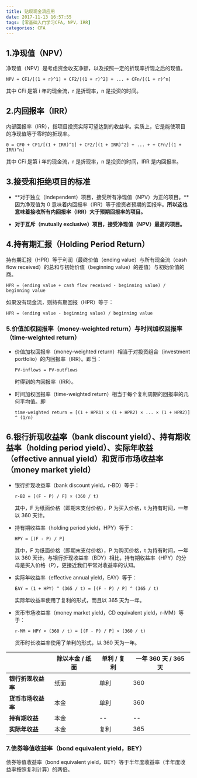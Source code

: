```yaml
---
title: 贴现现金流应用
date: 2017-11-13 16:57:55
tags: [零基础入门学习CFA, NPV，IRR]
categories: CFA
---
```


## 1.净现值（NPV）

净现值（NPV）是考虑资金收支净额，以及按照一定的折现率折现之后的现值。

```
NPV = CF1/[(1 + r)^1] + CF2/[(1 + r)^2] + ... + CFn/[(1 + r)^n]
```

其中 CFi 是第 i 年的现金流，r 是折现率，n 是投资的时间。



## 2.内回报率（IRR）

内部回报率（IRR），指项目投资实际可望达到的收益率。实质上，它是能使项目的净现值等于零时的折现率。

```
0 = CF0 + CF1/[(1 + IRR)^1] + CF2/[(1 + IRR)^2] + ... + + CFn/[(1 + IRR)^n]
```

其中 CFi 是第 i 年的现金流，r 是折现率，n 是投资的时间，IRR 是内回报率。



## 3.接受和拒绝项目的标准

* **对于独立（independent）项目，接受所有净现值（NPV）为正的项目。**因为净现值为 0 意味着内回报率（IRR）等于投资者预期的回报率。**所以这也意味着接收所有内回报率（IRR）大于预期回报率的项目。**


* **对于互斥（mutually exclusive）项目，接受净现值（NPV）最高的项目。**



## 4.持有期汇报（Holding Period Return）

持有期汇报（HPR）等于利润（最终价值（ending value）与所有现金流（cash flow received）的总和与初始价值（beginning value）的差值）与初始价值的商。

```
HPR = (ending value + cash flow received - beginning value) / beginning value
```

如果没有现金流，则持有期回报（HPR）等于：

```
HPR = (ending value - beginning value) / beginning value
```



### 5.价值加权回报率（money-weighted return）与时间加权回报率（time-weighted return）

* 价值加权回报率（money-weighted return）相当于对投资组合（investment portfolio）的内回报率（IRR）。即当：

  ```
  PV-inflows = PV-outflows
  ```

  时得到的内回报率（IRR）。


* 时间加权回报率（time-weighted return）相当于每个复利周期的回报率的几何平均值。即

  ```
  time-weighted return = [(1 + HPR1) × (1 + HPR2) × ... × (1 + HPR2)] ^ (1/n)
  ```



## 6.银行折现收益率（bank discount yield）、持有期收益率（holding period yield）、实际年收益（effective annual yield）和货币市场收益率（money market yield）

* 银行折现收益率（bank discount yield，r-BD）等于：

  ```
  r-BD = [(F - P) / F] × (360 / t)
  ```

  其中，F 为纸面价格（即期末支付价格），P 为买入价格，t 为持有时间，一年以 360 天计。

* 持有期收益率（holding period yield，HPY）等于：

  ```
  HPY = [(F - P) / P] 
  ```

  其中，F 为纸面价格（即期末支付价格），P 为购买价格，t 为持有时间，一年以 360 天计。与银行折现收益率（BDY）相比，持有期收益率（HPY）的分母是买入价格（P），更接近我们平常对收益率的认知。

* 实际年收益率（effective annual yield，EAY）等于：

  ```
  EAY = (1 + HPY) ^ (365 / t) = [(F - P) / P] ^ (365 / t)
  ```

  实际年收益率使用了复利的形式，而且以 365 天为一年。

* 货币市场收益率（money market yield，CD equivalent yield，r-MM）等于：

  ```
  r-MM = HPY × (360 / t) = [(F - P) / P] × (360 / t)
  ```

  货币时长收益率使用了单利的形式，以 360 天为一年。


|             | **除以本金 / 纸面** | **单利 / 复利** | **一年 360 天 / 365 天** |
| ----------- | ------------- | ----------- | -------------------- |
| **银行折现收益率** | 纸面            | 单利          | 360                  |
| **货币市场收益率** | 本金            | 单利          | 360                  |
| **持有期收益**   | 本金            | --          | --                   |
| **实际年收益**   | 本金            | 复利          | 365                  |



### **7.债券等值收益率（bond equivalent yield，BEY）**

债券等值收益率（bond equivalent yield，BEY）等于半年度收益率（半年度收益率按照复利计算）的两倍。